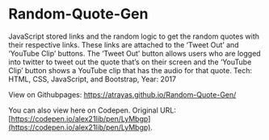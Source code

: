 # Random-Quote-Gen

JavaScript stored links and the random logic to get the random quotes with their respective links. These links are attached to the ‘Tweet Out’ and ‘YouTube Clip’ buttons. The ‘Tweet Out’ button allows users who are logged into twitter to tweet out the quote that’s on their screen and the ‘YouTube Clip’ button shows a YouTube clip that has the audio for that quote. Tech: HTML, CSS, JavaScript, and Bootstrap, Year: 2017

View on Githubpages: https://atrayas.github.io/Random-Quote-Gen/

You can also view here on Codepen. Original URL: [https://codepen.io/alex21lib/pen/LyMbgp](https://codepen.io/alex21lib/pen/LyMbgp).
